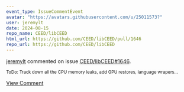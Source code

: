 ```yaml
---
event_type: IssueCommentEvent
avatar: "https://avatars.githubusercontent.com/u/25011573?"
user: jeremylt
date: 2024-08-15
repo_name: CEED/libCEED
html_url: https://github.com/CEED/libCEED/pull/1646
repo_url: https://github.com/CEED/libCEED
---
```


<a href='https://github.com/jeremylt' target='_blank'>jeremylt</a> commented on issue <a href='https://github.com/CEED/libCEED/pull/1646' target='_blank'>CEED/libCEED#1646</a>.

<small>ToDo: Track down all the CPU memory leaks, add GPU restores, language wrapers...</small>

<a href='https://github.com/CEED/libCEED/pull/1646' target='_blank'>View Comment</a>